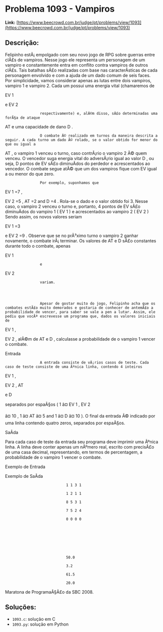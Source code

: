 # Problema 1093 - Vampiros

**Link:** [https://www.beecrowd.com.br/judge/pt/problems/view/1093](https://www.beecrowd.com.br/judge/pt/problems/view/1093)

## Descrição:
Felipinho estÃ¡ empolgado com seu novo jogo de RPG sobre guerras entre clÃ£s de vampiros. Nesse jogo ele representa um personagem de um vampiro e constantemente entra em conflito contra vampiros de outros clÃ£s. Tais batalhas sÃ£o realizadas com base nas caracterÃ­sticas de cada personagem envolvido e com a ajuda de um dado comum de seis faces. Por simplicidade, vamos considerar apenas as lutas entre dois vampiros, vampiro 1 e vampiro 2. Cada um possui uma energia vital (chamaremos de


EV
1


e 
EV
2

                    respectivamente) e, alÃ©m disso, sÃ£o determinadas uma forÃ§a de ataque 
AT 
e uma capacidade de dano 
D
.
                



                    O combate Ã© realizado em turnos da maneira descrita a seguir. A cada turno um dado Ã© rolado, se o valor obtido for menor do que ou igual a 
AT
, o vampiro 1 venceu o turno, caso contrÃ¡rio o vampiro 2 Ã© quem venceu. O vencedor suga energia vital do adversÃ¡rio igual ao valor 
D
, ou seja, 
D 
pontos de 
EV 
sÃ£o diminuÃ­dos do perdedor e acrescentados ao vencedor. O combate segue atÃ© que um dos vampiros fique com 
EV 
igual a ou menor do que zero.
                



                    Por exemplo, suponhamos que
                    
EV
1
=7
,
                    
EV
2
=5
, 
AT
=2
 and 
D
=4
. Rola-se o dado e o valor obtido foi 3. Nesse caso, o vampiro 2 venceu o turno e, portanto, 4 pontos de EV sÃ£o diminuÃ­dos do vampiro 1 (
EV
1
) e acrescentados ao vampiro 2 (
EV
2
) Sendo assim, os novos valores seriam
                    
EV
1
=3


e 
EV
2
=9
. Observe que se no prÃ³ximo turno o vampiro 2 ganhar novamente, o combate irÃ¡ terminar. Os valores de AT e D sÃ£o constantes durante todo o combate, apenas
                    
EV
1

                    e
                    
EV
2

                    variam.
                



                    Apesar de gostar muito do jogo, Felipinho acha que os combates estÃ£o muito demorados e gostaria de conhecer de antemÃ£o a probabilidade de vencer, para saber se vale a pen a lutar. Assim, ele pediu que vocÃª escrevesse um programa que, dados os valores iniciais de
                    
EV
1
,
                    
EV
2
, alÃ©m de 
AT 
e 
D
, calculasse a probabilidade de o vampiro 1 vencer o combate.
                




Entrada





                    A entrada consiste de vÃ¡rios casos de teste. Cada caso de teste consiste de uma Ãºnica linha, contendo 4 inteiros
                    
EV
1
,
                    
EV
2
, 
AT
 
e 
D
 
separados por espaÃ§os (
1 â¤ 
EV
1
, 
EV
2
 
â¤ 10
, 
1 â¤ 
AT 
â¤ 5
 and 
1 â¤ 
D 
â¤ 10
). O final da entrada Ã© indicado por uma linha contendo quatro zeros, separados por espaÃ§os.
                




SaÃ­da




Para cada caso de teste da entrada seu programa deve imprimir uma Ãºnica linha. A linha deve conter apenas um nÃºmero real, escrito com precisÃ£o de uma casa decimal, representando, em termos de percentagem, a probabilidade de o vampiro 1 vencer o combate.












Exemplo de Entrada


Exemplo de SaÃ­da













                                1 1 3 1

                                1 2 1 1

                                8 5 3 1

                                7 5 2 4

                                0 0 0 0
                            







                                50.0

                                3.2

                                61.5

                                20.0
                            










Maratona de ProgramaÃ§Ã£o da SBC 2008.

## Soluções:
- `1093.c`: solução em C
- `1093.py`: solução em Python
